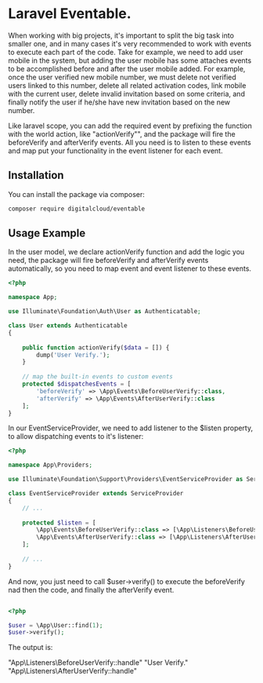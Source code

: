 # Laravel Eventable.

When working with big projects, it's important to split the big task into smaller one, and in many cases it's very recommended to work with events to execute each part of the code. Take for example, we need to add user mobile in the system, but adding the user mobile has some attaches events to be accomplished before and after the user mobile added. For example,
once the user verified new mobile number, we must delete not verified users linked to this number, delete all related activation codes, link mobile with the current user, delete invalid invitation based on some criteria, and finally notify the user if he/she have new invitation based on the new number.

Like laravel scope, you can add the required event by prefixing the function with the world action, like "actionVerify"", and the package will fire the beforeVerify and afterVerify events. All you need is to listen to these events and map put your functionality in the event listener for each event.

## Installation

You can install the package via composer:

```bash
composer require digitalcloud/eventable
```

## Usage Example


In the user model, we declare actionVerify function and add the logic you need, the package will fire beforeVerify and  afterVerify events automatically, so you need to map event and event listener to these events.

```php
<?php

namespace App;

use Illuminate\Foundation\Auth\User as Authenticatable;

class User extends Authenticatable
{
    
    public function actionVerify($data = []) {
        dump('User Verify.');
    }
    
    // map the built-in events to custom events
    protected $dispatchesEvents = [
        'beforeVerify' => \App\Events\BeforeUserVerify::class,
        'afterVerify' => \App\Events\AfterUserVerify::class
    ];
}

```

In our EventServiceProvider, we need to add listener to the $listen property, to allow dispatching events to it's listener:

```php
<?php

namespace App\Providers;

use Illuminate\Foundation\Support\Providers\EventServiceProvider as ServiceProvider;

class EventServiceProvider extends ServiceProvider
{
    // ...
    
    protected $listen = [
        \App\Events\BeforeUserVerify::class => [\App\Listeners\BeforeUserVerify::class],
        \App\Events\AfterUserVerify::class => [\App\Listeners\AfterUserVerify::class],
    ];
    
    // ...
}

```

And now, you just need to call $user->verify() to execute the beforeVerify nad then the code, and finally the afterVerify event.

```php

<?php

$user = \App\User::find(1);
$user->verify();

```

The output is:

"App\Listeners\BeforeUserVerify::handle"
"User Verify."
"App\Listeners\AfterUserVerify::handle"
